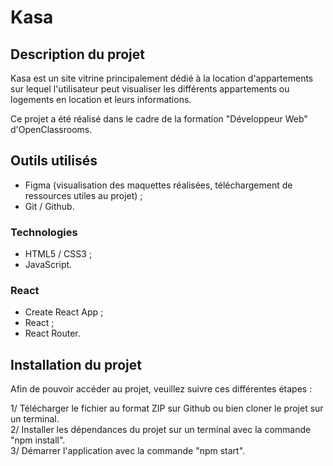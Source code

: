 # Kasa

## Description du projet

Kasa est un site vitrine principalement dédié à la location d'appartements sur lequel l'utilisateur peut visualiser les différents appartements ou logements en location et leurs informations.

Ce projet a été réalisé dans le cadre de la formation "Développeur Web" d'OpenClassrooms.

## Outils utilisés

- Figma (visualisation des maquettes réalisées, téléchargement de ressources utiles au projet) ; 
- Git / Github.

### Technologies

- HTML5 / CSS3 ;
- JavaScript. 

### React

- Create React App ;
- React ;
- React Router.

## Installation du projet

Afin de pouvoir accéder au projet, veuillez suivre ces différentes étapes :

1/ Télécharger le fichier au format ZIP sur Github ou bien cloner le projet sur un terminal.\
2/ Installer les dépendances du projet sur un terminal avec la commande "npm install".\
3/ Démarrer l'application avec la commande "npm start".